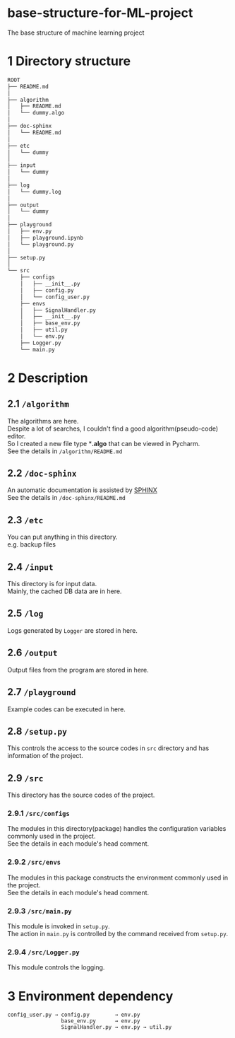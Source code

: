 # base-structure-for-ML-project
The base structure of machine learning project

# 1 Directory structure 

```bash
ROOT
├── README.md
│
├── algorithm
│   ├── README.md
│   └── dummy.algo
│
├── doc-sphinx
│   └── README.md
│
├── etc
│   └── dummy
│
├── input
│   └── dummy
│
├── log
│   └── dummy.log
│
├── output
│   └── dummy
│
├── playground
│   ├── env.py
│   ├── playground.ipynb
│   └── playground.py
│
├── setup.py
│
└── src
    ├── configs
    │   ├── __init__.py
    │   ├── config.py
    │   └── config_user.py
    ├── envs
    │   ├── SignalHandler.py
    │   ├── __init__.py
    │   ├── base_env.py
    │   ├── util.py
    │   └── env.py
    ├── Logger.py
    └── main.py
```


# 2 Description
## 2.1 `/algorithm`
The algorithms are here.  
Despite a lot of searches, I couldn't find a good algorithm(pseudo-code) editor.  
So I created a new file type ***.algo** that can be viewed in Pycharm.  
See the details in `/algorithm/README.md` 

## 2.2 `/doc-sphinx` 
An automatic documentation is assisted by [SPHINX](https://www.sphinx-doc.org/en/master/)  
See the details in `/doc-sphinx/README.md`

## 2.3 `/etc` 
You can put anything in this directory.  
e.g. backup files

## 2.4 `/input` 
This directory is for input data.  
Mainly, the cached DB data are in here.

## 2.5 `/log` 
Logs generated by `Logger` are stored in here.

## 2.6 `/output` 
Output files from the program are stored in here.

## 2.7 `/playground` 
Example codes can be executed in here.

## 2.8 `/setup.py`
This controls the access to the source codes in `src` directory and has information of the project.

## 2.9 `/src` 
This directory has the source codes of the project.

### 2.9.1 `/src/configs` 
The modules in this directory(package) handles the configuration variables commonly used in the project.  
See the details in each module's head comment.

### 2.9.2 `/src/envs` 
The modules in this package constructs the environment commonly used in the project.  
See the details in each module's head comment.

### 2.9.3 `/src/main.py`
This module is invoked in `setup.py`.  
The action in `main.py` is controlled by the command received from `setup.py`.

### 2.9.4 `/src/Logger.py`
This module controls the logging.  


# 3 Environment dependency
```
config_user.py → config.py        → env.py
                 base_env.py      → env.py
                 SignalHandler.py → env.py → util.py 
```